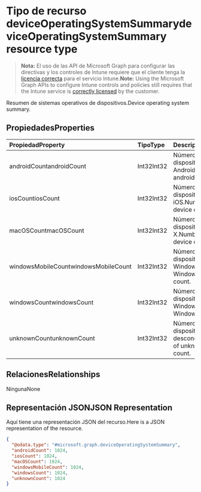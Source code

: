 # <a name="deviceoperatingsystemsummary-resource-type"></a><span data-ttu-id="0643d-101">Tipo de recurso deviceOperatingSystemSummary</span><span class="sxs-lookup"><span data-stu-id="0643d-101">deviceOperatingSystemSummary resource type</span></span>

> <span data-ttu-id="0643d-102">**Nota:** El uso de las API de Microsoft Graph para configurar las directivas y los controles de Intune requiere que el cliente tenga la [licencia correcta](https://go.microsoft.com/fwlink/?linkid=839381) para el servicio Intune.</span><span class="sxs-lookup"><span data-stu-id="0643d-102">**Note:** Using the Microsoft Graph APIs to configure Intune controls and policies still requires that the Intune service is [correctly licensed](https://go.microsoft.com/fwlink/?linkid=839381) by the customer.</span></span>

<span data-ttu-id="0643d-103">Resumen de sistemas operativos de dispositivos.</span><span class="sxs-lookup"><span data-stu-id="0643d-103">Device operating system summary.</span></span>
## <a name="properties"></a><span data-ttu-id="0643d-104">Propiedades</span><span class="sxs-lookup"><span data-stu-id="0643d-104">Properties</span></span>
|<span data-ttu-id="0643d-105">Propiedad</span><span class="sxs-lookup"><span data-stu-id="0643d-105">Property</span></span>|<span data-ttu-id="0643d-106">Tipo</span><span class="sxs-lookup"><span data-stu-id="0643d-106">Type</span></span>|<span data-ttu-id="0643d-107">Descripción</span><span class="sxs-lookup"><span data-stu-id="0643d-107">Description</span></span>|
|:---|:---|:---|
|<span data-ttu-id="0643d-108">androidCount</span><span class="sxs-lookup"><span data-stu-id="0643d-108">androidCount</span></span>|<span data-ttu-id="0643d-109">Int32</span><span class="sxs-lookup"><span data-stu-id="0643d-109">Int32</span></span>|<span data-ttu-id="0643d-110">Número del recuento de dispositivos Android.</span><span class="sxs-lookup"><span data-stu-id="0643d-110">Number of android device count.</span></span>|
|<span data-ttu-id="0643d-111">iosCount</span><span class="sxs-lookup"><span data-stu-id="0643d-111">iosCount</span></span>|<span data-ttu-id="0643d-112">Int32</span><span class="sxs-lookup"><span data-stu-id="0643d-112">Int32</span></span>|<span data-ttu-id="0643d-113">Número del recuento de dispositivos iOS.</span><span class="sxs-lookup"><span data-stu-id="0643d-113">Number of iOS device count.</span></span>|
|<span data-ttu-id="0643d-114">macOSCount</span><span class="sxs-lookup"><span data-stu-id="0643d-114">macOSCount</span></span>|<span data-ttu-id="0643d-115">Int32</span><span class="sxs-lookup"><span data-stu-id="0643d-115">Int32</span></span>|<span data-ttu-id="0643d-116">Número del recuento de dispositivos Mac OS X.</span><span class="sxs-lookup"><span data-stu-id="0643d-116">Number of Mac OS X device count.</span></span>|
|<span data-ttu-id="0643d-117">windowsMobileCount</span><span class="sxs-lookup"><span data-stu-id="0643d-117">windowsMobileCount</span></span>|<span data-ttu-id="0643d-118">Int32</span><span class="sxs-lookup"><span data-stu-id="0643d-118">Int32</span></span>|<span data-ttu-id="0643d-119">Número del recuento de dispositivos móviles Windows.</span><span class="sxs-lookup"><span data-stu-id="0643d-119">Number of Windows mobile device count.</span></span>|
|<span data-ttu-id="0643d-120">windowsCount</span><span class="sxs-lookup"><span data-stu-id="0643d-120">windowsCount</span></span>|<span data-ttu-id="0643d-121">Int32</span><span class="sxs-lookup"><span data-stu-id="0643d-121">Int32</span></span>|<span data-ttu-id="0643d-122">Número del recuento de dispositivos Windows.</span><span class="sxs-lookup"><span data-stu-id="0643d-122">Number of Windows device count.</span></span>|
|<span data-ttu-id="0643d-123">unknownCount</span><span class="sxs-lookup"><span data-stu-id="0643d-123">unknownCount</span></span>|<span data-ttu-id="0643d-124">Int32</span><span class="sxs-lookup"><span data-stu-id="0643d-124">Int32</span></span>|<span data-ttu-id="0643d-125">Número del recuento de dispositivos desconocidos.</span><span class="sxs-lookup"><span data-stu-id="0643d-125">Number of unknown device count.</span></span>|

## <a name="relationships"></a><span data-ttu-id="0643d-126">Relaciones</span><span class="sxs-lookup"><span data-stu-id="0643d-126">Relationships</span></span>
<span data-ttu-id="0643d-127">Ninguna</span><span class="sxs-lookup"><span data-stu-id="0643d-127">None</span></span>
## <a name="json-representation"></a><span data-ttu-id="0643d-128">Representación JSON</span><span class="sxs-lookup"><span data-stu-id="0643d-128">JSON Representation</span></span>
<span data-ttu-id="0643d-129">Aquí tiene una representación JSON del recurso.</span><span class="sxs-lookup"><span data-stu-id="0643d-129">Here is a JSON representation of the resource.</span></span>
<!-- {
  "blockType": "resource",
  "keyProperty": "id",
  "@odata.type": "microsoft.graph.deviceOperatingSystemSummary"
}
-->
``` json
{
  "@odata.type": "#microsoft.graph.deviceOperatingSystemSummary",
  "androidCount": 1024,
  "iosCount": 1024,
  "macOSCount": 1024,
  "windowsMobileCount": 1024,
  "windowsCount": 1024,
  "unknownCount": 1024
}
```



